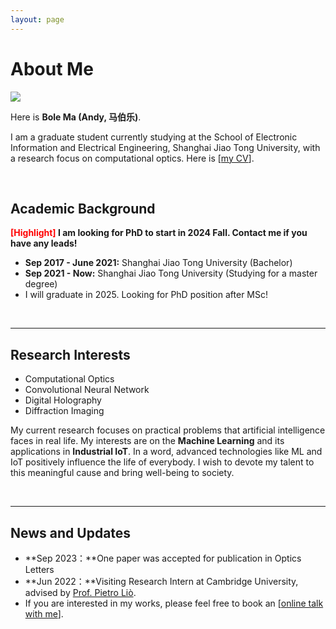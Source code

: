 ```yaml
---
layout: page
---
```


# About Me

<img src="https://github.com/jokermbl/jokermbl.github.io/main/MBL.jpg">


Here is **Bole Ma (Andy, 马伯乐)**.

I am a graduate student currently studying at the School of Electronic Information and Electrical Engineering, Shanghai Jiao Tong University, with a research focus on computational optics. Here is [[my CV](https://caihanlin.com/file/CV-HanlinCAI.pdf)].

<br>

## Academic Background

**<font color='red'>[Highlight]</font> I am looking for PhD to start in 2024 Fall. Contact me if you have any leads!**

- **Sep 2017 - June 2021:** Shanghai Jiao Tong University (Bachelor)
- **Sep 2021 - Now:** Shanghai Jiao Tong University (Studying for a master degree)
- I will graduate in 2025. Looking for PhD position after MSc!

<br>

---

## Research Interests

- Computational Optics
- Convolutional Neural Network
- Digital Holography
- Diffraction Imaging

My current research focuses on practical problems that artificial intelligence faces in real life. My interests are on the **Machine Learning** and its applications in **Industrial IoT**. In a word, advanced technologies like ML and IoT positively influence the life of everybody.  I wish to devote my talent to this meaningful cause and bring well-being to society.

<br>

---

## News and Updates

- **Sep 2023：**One paper was accepted for publication in Optics Letters
- **Jun 2022：**Visiting Research Intern at Cambridge University, advised by [Prof. Pietro Liò](https://www.cl.cam.ac.uk/~pl219/ ).
- If you are interested in my works, please feel free to book an [[online talk with me](https://calendly.com/lancecai/meet-with-lance)].
